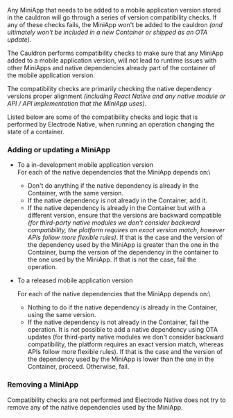 Any MiniApp that needs to be added to a mobile application version stored in the cauldron will go through a series of version compatibility checks. If any of these checks fails, the MiniApp won't be added to the cauldron _(and ultimately won't be included in a new Container or shipped as an OTA update)_.

The Cauldron performs compatibility checks to make sure that any MiniApp added to a mobile application version, will not lead to runtime issues with other MiniApps and native dependencies already part of the container of the mobile application version.

The compatibility checks are primarily checking the native dependency versions proper alignment _(including React Native and any native module or API / API implementation that the MiniApp uses)_.

Listed below are some of the compatibility checks and logic that is performed by Electrode Native, when running an operation changing the state of a container.

### Adding or updating a MiniApp

- To a in-development mobile application version\
  For each of the native dependencies that the MiniApp depends on:\
   - Don't do anything if the native dependency is already in the Container, with the same version.
   - If the native dependency is not already in the Container, add it.
   - If the native dependency is already in the Container but with a different version, ensure that the versions are backward compatible _(for third-party native modules we don't consider backward compatibility, the platform requires an exact version match, however APIs follow more flexible rules)_. If that is the case and the version of the dependency used by the MiniApp is greater than the one in the Container, bump the version of the dependency in the container to the one used by the MiniApp. If that is not the case, fail the operation.

- To a released mobile application version

  For each of the native dependencies that the MiniApp depends on:\
  - Nothing to do if the native dependency is already in the Container, using the same version.
  - If the native dependency is not already in the Container, fail the operation. It is not possible to add a native dependency using OTA updates (for third-party native modules we don't consider backward compatibility, the platform requires an exact version match, whereas APIs follow more flexible rules). If that is the case and the version of the dependency used by the MiniApp is lower than the one in the Container, proceed. Otherwise, fail.

###  Removing a MiniApp
  Compatibility checks are not performed and Electrode Native does not try to remove any of the native dependencies used by the MiniApp.
